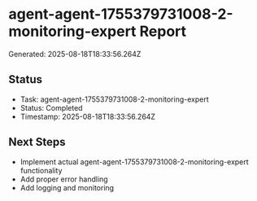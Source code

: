 # agent-agent-1755379731008-2-monitoring-expert Report

Generated: 2025-08-18T18:33:56.264Z

## Status
- Task: agent-agent-1755379731008-2-monitoring-expert
- Status: Completed
- Timestamp: 2025-08-18T18:33:56.264Z

## Next Steps
- Implement actual agent-agent-1755379731008-2-monitoring-expert functionality
- Add proper error handling
- Add logging and monitoring
